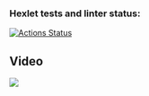 ### Hexlet tests and linter status:
[![Actions Status](https://github.com/masha-masha/frontend-project-46/actions/workflows/hexlet-check.yml/badge.svg)](https://github.com/masha-masha/frontend-project-46/actions)
<p> <h2>Video</h2> 
    <a href="https://asciinema.org/a/630840" target="_blank"><img src="https://asciinema.org/a/630840.svg" /></a>
</p>

